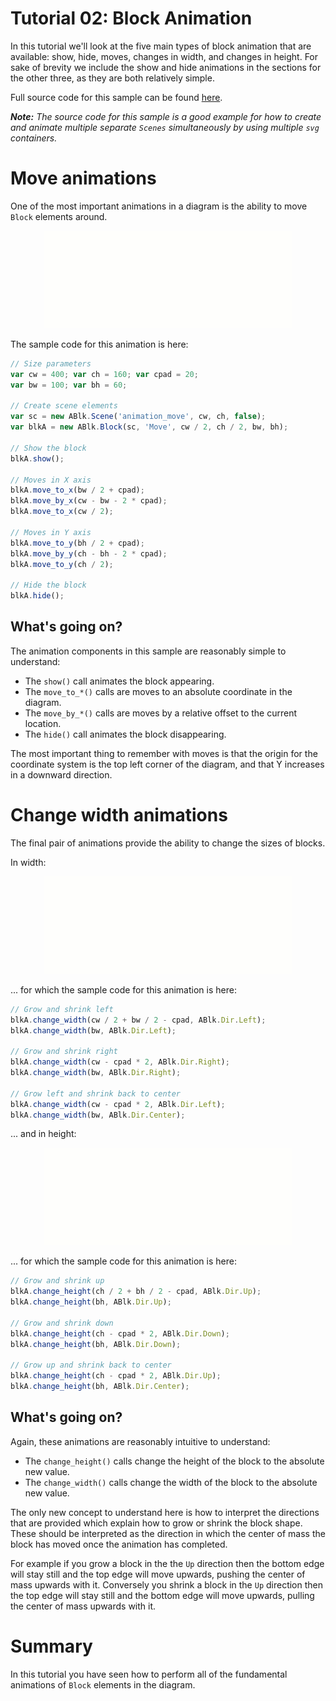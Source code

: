 Tutorial 02: Block Animation
============================

In this tutorial we'll look at the five main types of block animation that
are available: show, hide, moves, changes in width, and changes in height.
For sake of brevity we include the show and hide animations in the sections
for the other three, as they are both relatively simple.

Full source code for this sample can be found [here](./).

_**Note:** The source code for this sample is a good example for how to create
and animate multiple separate `Scenes` simultaneously by using multiple `svg`
containers._

Move animations
===============

One of the most important animations in a diagram is the ability to move
`Block` elements around.

<p align="center">
  <img src="../../media/tutorial_02_move.gif"
       alt="Demonstration of Aniblock block move animations" />
</p>

The sample code for this animation is here:

```javascript
// Size parameters
var cw = 400; var ch = 160; var cpad = 20;
var bw = 100; var bh = 60;

// Create scene elements
var sc = new ABlk.Scene('animation_move', cw, ch, false);
var blkA = new ABlk.Block(sc, 'Move', cw / 2, ch / 2, bw, bh);

// Show the block
blkA.show();

// Moves in X axis
blkA.move_to_x(bw / 2 + cpad);
blkA.move_by_x(cw - bw - 2 * cpad);
blkA.move_to_x(cw / 2);

// Moves in Y axis
blkA.move_to_y(bh / 2 + cpad);
blkA.move_by_y(ch - bh - 2 * cpad);
blkA.move_to_y(ch / 2);

// Hide the block
blkA.hide();
```

What's going on?
----------------

The animation components in this sample are reasonably simple to understand:

* The `show()` call animates the block appearing.
* The `move_to_*()` calls are moves to an absolute coordinate in the diagram.
* The `move_by_*()` calls are moves by a relative offset to the current
  location.
* The `hide()` call animates the block disappearing.

The most important thing to remember with moves is that the origin for the
coordinate system is the top left corner of the diagram, and that Y increases
in a downward direction.


Change width animations
=======================

The final pair of animations provide the ability to change the sizes of blocks.

In width:

<p align="center">
  <img src="../../media/tutorial_02_width.gif"
       alt="Demonstration of Aniblock block move animations" />
</p>

... for which the sample code for this animation is here:

```javascript
// Grow and shrink left
blkA.change_width(cw / 2 + bw / 2 - cpad, ABlk.Dir.Left);
blkA.change_width(bw, ABlk.Dir.Left);

// Grow and shrink right
blkA.change_width(cw - cpad * 2, ABlk.Dir.Right);
blkA.change_width(bw, ABlk.Dir.Right);

// Grow left and shrink back to center
blkA.change_width(cw - cpad * 2, ABlk.Dir.Left);
blkA.change_width(bw, ABlk.Dir.Center);
```

... and in height:

<p align="center">
  <img src="../../media/tutorial_02_height.gif"
       alt="Demonstration of Aniblock block move animations" />
</p>

... for which the sample code for this animation is here:

```javascript
// Grow and shrink up
blkA.change_height(ch / 2 + bh / 2 - cpad, ABlk.Dir.Up);
blkA.change_height(bh, ABlk.Dir.Up);

// Grow and shrink down
blkA.change_height(ch - cpad * 2, ABlk.Dir.Down);
blkA.change_height(bh, ABlk.Dir.Down);

// Grow up and shrink back to center
blkA.change_height(ch - cpad * 2, ABlk.Dir.Up);
blkA.change_height(bh, ABlk.Dir.Center);
```

What's going on?
----------------

Again, these animations are reasonably intuitive to understand:

* The `change_height()` calls change the height of the block to the absolute
  new value.
* The `change_width()` calls change the width of the block to the absolute
  new value.

The only new concept to understand here is how to interpret the directions
that are provided which explain how to grow or shrink the block shape. These
should be interpreted as the direction in which the center of mass the block
has moved once the animation has completed.

For example if you grow a block in the the `Up` direction then the bottom edge
will stay still and the top edge will move upwards, pushing the center of mass
upwards with it. Conversely you shrink a block in the `Up` direction then the
top edge will stay still and the bottom edge will move upwards, pulling the
center of mass upwards with it.


Summary
=======

In this tutorial you have seen how to perform all of the fundamental animations
of `Block` elements in the diagram.
